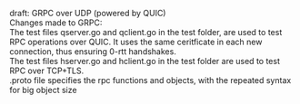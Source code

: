 draft: GRPC over UDP (powered by QUIC) <br />
Changes made to GRPC: <br />
The test files qserver.go and qclient.go in the test folder,  are used to test RPC operations over QUIC. It uses the same ceritficate in each new connection, thus ensuring 0-rtt handshakes. <br />
The test files hserver.go and hclient.go in the test folder are used to test RPC over TCP+TLS. <br />
.proto file specifies the rpc functions and objects, with the repeated syntax for big object size <br />
